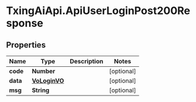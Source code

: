# TxingAiApi.ApiUserLoginPost200Response

## Properties

Name | Type | Description | Notes
------------ | ------------- | ------------- | -------------
**code** | **Number** |  | [optional] 
**data** | [**VoLoginVO**](VoLoginVO.md) |  | [optional] 
**msg** | **String** |  | [optional] 


